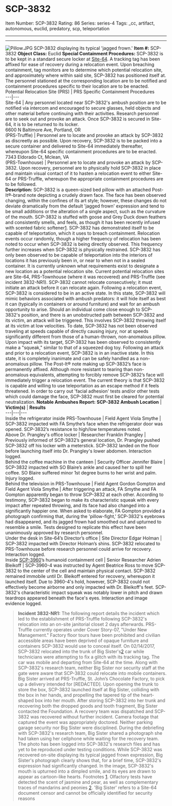 # SCP-3832
Item Number: SCP-3832
Rating: 86
Series: series-4
Tags: _cc, artifact, autonomous, euclid, predatory, scp, teleportation

---

* * *
![Pillow.JPG](https://scp-wiki.wdfiles.com/local--files/scp-3832/Pillow.JPG)
SCP-3832 displaying its typical 'jagged frown.'
**Item #:** SCP-3832
**Object Class:** Euclid
**Special Containment Procedures:** SCP-3832 is to be kept in a standard secure locker at [Site-64](http://www.scp-wiki.net/secure-facility-dossier-site-64). A tracking tag has been affixed for ease of recovery during a relocation event. Upon breaching containment, tag monitors are to determine which potential relocation site, and approximately where within said site, SCP-3832 has positioned itself at. The personnel stationed at the corresponding location are to be notified and containment procedures specific to their location are to be enacted.
Potential Relocation Site (PRS) | PRS Specific Containment Procedures  
---|---  
Site-64 | Any personnel located near SCP-3832's ambush position are to be notified via intercom and encouraged to secure glasses, held objects and other material before continuing with their activities. Research personnel are to seek out and provoke an attack. Once SCP-3832 is secured in Site-64, it is to be returned to its locker.  
6600 N Baltimore Ave, Portland, OR  
(PRS-Truffle) | Personnel are to locate and provoke an attack by SCP-3832 as discreetly as possible. Upon recovery, SCP-3832 is to be packed into a secure container and delivered to Site-64 immediately thereafter, whereupon Site-64 specific containment procedures are to be enacted.  
7343 Eldorado Ct, Mclean, VA  
(PRS-Townhouse) | Personnel are to locate and provoke an attack by SCP-3832. Upon recovery, personnel are to physically hold SCP-3832 in place and maintain visual contact of it to hasten a relocation event to either Site-64 or PRS-Truffle, whereupon the appropriate containment procedures are to be followed.  
**Description:** SCP-3832 is a queen-sized bed pillow with an attached Post-It®-brand note depicting a crudely drawn face. The face has been observed changing, within the confines of its art style; however, these changes do not deviate dramatically from the default 'jagged frown' expression and tend to be small additions or the alteration of a single aspect, such as the curvature of the mouth. SCP-3832 is stuffed with goose and Grey Duck down feathers and consistently smells, and feels, as though it has been recently infused with scented fabric softener[1](javascript:;).
SCP-3832 has demonstrated itself to be capable of teleportation, which it uses to breach containment. Relocation events occur randomly, though a higher frequency of relocation has been noted to occur when SCP-3832 is being directly observed. This frequency further increases when SCP-3832 is physically restrained. SCP-3832 has only been observed to be capable of teleportation into the interiors of locations it has previously been in, or near to when not in a sealed container. It is currently unknown what requirements exist to designate a new location as a potential relocation site. Current potential relocation sites are Site-64, PRS-Townhouse (where it was recovered) and PRS-Truffle (see incident 3832-NR1). SCP-3832 cannot relocate consecutively; it must initiate an attack before it can relocate again.
Following a relocation event, SCP-3832 is considered to be in an active state. In this state, SCP-3832 will mimic behaviors associated with ambush predators: it will hide itself as best it can (typically in containers or around furniture) and wait for an ambush opportunity to arise. Should an individual come close enough to SCP-3832's position, and there is an unobstructed path between SCP-3832 and its victim, an attack will be triggered. This involves SCP-3832 throwing itself at its victim at low velocities. To date, SCP-3832 has not been observed traveling at speeds capable of directly causing injury, nor at speeds significantly different from those of a human-thrown, non-anomalous pillow. Upon impact with its target, SCP-3832 has been observed to consistently make a "squeak," similar to that of a squeezed dog toy. Following an attack and prior to a relocation event, SCP-3832 is in an inactive state. In this state, it is completely inanimate and can be safely handled as a non-anomalous pillow.
The Post-It® note making up SCP-3832’s face is permanently affixed. Although more resistant to tearing than non-anomalous equivalents, attempting to forcibly remove SCP-3832’s face will immediately trigger a relocation event. The current theory is that SCP-3832 is capable and willing to use teleportation as an escape method if it feels threatened. In order to carry out 'facial adhesion' tests and/or other tests which could damage the face, SCP-3832 must first be cleared for potential neutralization.
**Notable Ambushes Report:**
**SCP-3832 Ambush Location** | **Victim(s)** | **Results**  
---|---|---  
Inside the refrigerator inside PRS-Townhouse | Field Agent Viola Smythe | SCP-3832 impacted with FA Smythe’s face when the refrigerator door was opened. SCP-3832’s resistance to high/low temperatures noted.  
Above Dr. Prangley's office locker | Researcher Franklin Prangley | Previously informed of SCP-3832’s general location, Dr. Prangley pushed SCP-3832 off his locker with a meterstick. SCP-3832 landed on the floor before launching itself into Dr. Prangley's lower abdomen. Interaction logged.  
Behind the coffee machine in the canteen | Security Officer Jennifer Blaire | SCP-3832 impacted with SO Blaire’s ankle and caused her to spill her coffee. SO Blaire suffered minor 1st degree burns to her wrist and palm. Injury logged.  
Behind the television in PRS-Townhouse | Field Agent Gordon Gompton and Field Agent Viola Smythe | After triggering an attack, FA Smythe and FA Gompton apparently began to throw SCP-3832 at each other. According to testimony, SCP-3832 began to make its characteristic squeak with every impact after repeated throwing, and its face had also changed into a significantly happier one. When asked to elaborate, FA Gompton provided a photograph confirming that, during the 'pillow-fight,' SCP-3832's eyebrows had disappeared, and its jagged frown had smoothed out and upturned to resemble a smile. Tests designed to replicate this effect have been unanimously approved by research personnel.  
Under the desk in Site-64’s Director’s office | Site Director Edgar Holman | SCP-3832 impacted with Director Holman’s shins. SCP-3832 relocated to PRS-Townhouse before research personnel could arrive for recovery. Interaction logged.  
Inside [SCP-3960](http://www.scp-wiki.net/scp-3960)’s humanoid containment cell | Senior Researcher Adrien Bleikoff | SCP-3960-4 was instructed by Agent Beatrice Ross to move SCP-3832 to the center of the cell and maintain physical contact. SCP-3832 remained immobile until Dr. Bleikoff entered for recovery, whereupon it launched itself. Due to 3960-4's hold, however, SCP-3832 could not effectively become airborne and only impacted with Dr. Bleikoff's feet. SCP-3832's characteristic impact squeak was notably lower in pitch and drawn teardrops appeared beneath the face's eyes. Interaction and image evidence logged.  
> **Incident 3832-NR1:** The following report details the incident which led to the establishment of PRS-Truffle following SCP-3832's relocation into an on-site janitorial closet 2 days afterwards. PRS-Truffle currently operates under Cover Story-07, "Under New Management." Factory floor tours have been prohibited and civilian accessible areas have been deprived of opaque furniture and containers SCP-3832 would use to conceal itself.
> On 02/14/2017, SCP-3832 relocated into the trunk of Big Sister's[2](javascript:;) car while technicians were attempting to fix a glitch with its tracking tag. The car was mobile and departing from Site-64 at the time. Along with SCP-3832's research team, neither Big Sister nor security staff at the gate were aware that SCP-3832 could relocate into mobile containers.
> Big Sister arrived at PRS-Truffle, St. John’s Chocolate Factory, to pick up a delivery intended for [REDACTED]. Upon opening the trunk to store the box, SCP-3832 launched itself at Big Sister, colliding with the box in her hands, and propelling the tapered tip of the heart-shaped box into her mouth. After storing SCP-3832 into her trunk and recovering both the dropped goods and tooth fragment, Big Sister contacted the Foundation. A recovery team was dispatched and SCP-3832 was recovered without further incident. Camera footage that captured the event was appropriately doctored. Neither parking garage security nor Big Sister were disciplined.
> During the debriefing with SCP-3832's research team, Big Sister shared a photograph she had taken using her cellphone while waiting for the recovery team. The photo has been logged into SCP-3832's research files and has yet to be reproduced under testing conditions. While SCP-3832 was recovered on-site displaying its typical jagged frown expression, Big Sister's photograph clearly shows that, for a brief time, SCP-3832's expression had significantly changed. In the image, SCP-3832's mouth is upturned into a dimpled smile, and its eyes are drawn to appear as cartoon-like hearts.
Footnotes
[1](javascript:;). Olfactory tests have detected the scent of jasmine and pear, as well as complementary traces of mandarins and peonies
[2](javascript:;). 'Big Sister' refers to a Site-64 document censor and cannot be officially identified for security reasons